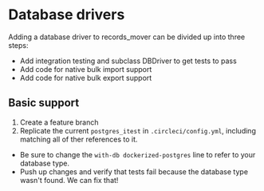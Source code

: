 # Database drivers

Adding a database driver to records_mover can be divided up into three steps:

* Add integration testing and subclass DBDriver to get tests to pass
* Add code for native bulk import support
* Add code for native bulk export support

## Basic support

1. Create a feature branch
2. Replicate the current `postgres_itest` in `.circleci/config.yml`,
   including matching all of ther references to it.
  * Be sure to change the `with-db dockerized-postgres` line to refer
    to your database type.
  * Push up changes and verify that tests fail because the database
    type wasn't found.  We can fix that!

